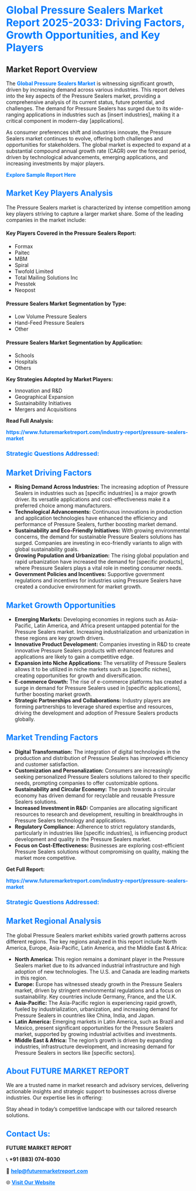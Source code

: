 <h1 style="color: #007BFF;">Global Pressure Sealers Market Report 2025-2033: Driving Factors, Growth Opportunities, and Key Players</h1>

<section id="overview">
<h2>Market Report Overview</h2>
<p>The <a href="https://www.futuremarketreport.com/industry-report/pressure-sealers-market" style="color: #007BFF; text-decoration: none;"><strong>Global Pressure Sealers Market</strong></a> is witnessing significant growth, driven by increasing demand across various industries. This report delves into the key aspects of the Pressure Sealers market, providing a comprehensive analysis of its current status, future potential, and challenges. The demand for Pressure Sealers has surged due to its wide-ranging applications in industries such as [insert industries], making it a critical component in modern-day [applications].</p>
<p>As consumer preferences shift and industries innovate, the Pressure Sealers market continues to evolve, offering both challenges and opportunities for stakeholders. The global market is expected to expand at a substantial compound annual growth rate (CAGR) over the forecast period, driven by technological advancements, emerging applications, and increasing investments by major players.</p>
</section>

<section id="overview">
<p><a href="https://www.futuremarketreport.com/request-sample/reportId=59651" style="color: #007BFF; text-decoration: none;"><strong>Explore Sample Report Here</strong></a></p>
</section>

<section id="key-players">
<h2 style="color: #007BFF;">Market Key Players Analysis</h2>
<p>The Pressure Sealers market is characterized by intense competition among key players striving to capture a larger market share. Some of the leading companies in the market include:</p>
<h4>Key Players Covered in the Pressure Sealers Report:</h4>
<ul><li>Formax</li><li>Paitec</li><li>MBM</li><li>Spiral</li><li>Twofold Limited</li><li>Total Mailing Solutions Inc</li><li>Presstek</li><li>Neopost</li></ul>
<h4>Pressure Sealers Market Segmentation by Type:</h4>
<ul><li>Low Volume Pressure Sealers</li><li>Hand-Feed Pressure Sealers</li><li>Other</li></ul>

<h4>Pressure Sealers Market Segmentation by Application:</h4>
<ul><li>Schools</li><li>Hospitals</li><li>Others</li></ul>
<p><strong>Key Strategies Adopted by Market Players:</strong></p>
<ul>
<li>Innovation and R&D</li>
<li>Geographical Expansion</li>
<li>Sustainability Initiatives</li>
<li>Mergers and Acquisitions</li>
</ul>
</section>

<section>
<p><strong>Read Full Analysis: </strong></p><a href="https://www.futuremarketreport.com/industry-report/pressure-sealers-market" style="color: #007BFF; text-decoration: none;"><strong>https://www.futuremarketreport.com/industry-report/pressure-sealers-market</strong></a>
<h3 style="color: #007BFF;">Strategic Questions Addressed:</h3>
</section>

<section id="driving-factors">
<h2 style="color: #007BFF;">Market Driving Factors</h2>
<ul>
<li><strong>Rising Demand Across Industries:</strong> The increasing adoption of Pressure Sealers in industries such as [specific industries] is a major growth driver. Its versatile applications and cost-effectiveness make it a preferred choice among manufacturers.</li>
<li><strong>Technological Advancements:</strong> Continuous innovations in production and application technologies have enhanced the efficiency and performance of Pressure Sealers, further boosting market demand.</li>
<li><strong>Sustainability and Eco-Friendly Initiatives:</strong> With growing environmental concerns, the demand for sustainable Pressure Sealers solutions has surged. Companies are investing in eco-friendly variants to align with global sustainability goals.</li>
<li><strong>Growing Population and Urbanization:</strong> The rising global population and rapid urbanization have increased the demand for [specific products], where Pressure Sealers plays a vital role in meeting consumer needs.</li>
<li><strong>Government Policies and Incentives:</strong> Supportive government regulations and incentives for industries using Pressure Sealers have created a conducive environment for market growth.</li>
</ul>
</section>

<section id="growth-opportunities">
<h2 style="color: #007BFF;">Market Growth Opportunities</h2>
<ul>
<li><strong>Emerging Markets:</strong> Developing economies in regions such as Asia-Pacific, Latin America, and Africa present untapped potential for the Pressure Sealers market. Increasing industrialization and urbanization in these regions are key growth drivers.</li>
<li><strong>Innovative Product Development:</strong> Companies investing in R&D to create innovative Pressure Sealers products with enhanced features and applications are likely to gain a competitive edge.</li>
<li><strong>Expansion into Niche Applications:</strong> The versatility of Pressure Sealers allows it to be utilized in niche markets such as [specific niches], creating opportunities for growth and diversification.</li>
<li><strong>E-commerce Growth:</strong> The rise of e-commerce platforms has created a surge in demand for Pressure Sealers used in [specific applications], further boosting market growth.</li>
<li><strong>Strategic Partnerships and Collaborations:</strong> Industry players are forming partnerships to leverage shared expertise and resources, driving the development and adoption of Pressure Sealers products globally.</li>
</ul>
</section>

<section id="trending-factors">
<h2 style="color: #007BFF;">Market Trending Factors</h2>
<ul>
<li><strong>Digital Transformation:</strong> The integration of digital technologies in the production and distribution of Pressure Sealers has improved efficiency and customer satisfaction.</li>
<li><strong>Customization and Personalization:</strong> Consumers are increasingly seeking personalized Pressure Sealers solutions tailored to their specific needs, prompting companies to offer customizable options.</li>
<li><strong>Sustainability and Circular Economy:</strong> The push towards a circular economy has driven demand for recyclable and reusable Pressure Sealers solutions.</li>
<li><strong>Increased Investment in R&D:</strong> Companies are allocating significant resources to research and development, resulting in breakthroughs in Pressure Sealers technology and applications.</li>
<li><strong>Regulatory Compliance:</strong> Adherence to strict regulatory standards, particularly in industries like [specific industries], is influencing product development and quality in the Pressure Sealers market.</li>
<li><strong>Focus on Cost-Effectiveness:</strong> Businesses are exploring cost-efficient Pressure Sealers solutions without compromising on quality, making the market more competitive.</li>
</ul>
</section>

<section>
<p><strong>Get Full Report: </strong></p><a href="https://www.futuremarketreport.com/industry-report/pressure-sealers-market" style="color: #007BFF; text-decoration: none;"><strong>https://www.futuremarketreport.com/industry-report/pressure-sealers-market</strong></a>
<h3 style="color: #007BFF;">Strategic Questions Addressed:</h3>
</section>


<section id="regional-analysis">
<h2 style="color: #007BFF;">Market Regional Analysis</h2>
<p>The global Pressure Sealers market exhibits varied growth patterns across different regions. The key regions analyzed in this report include North America, Europe, Asia-Pacific, Latin America, and the Middle East & Africa:</p>
<ul>
<li><strong>North America:</strong> This region remains a dominant player in the Pressure Sealers market due to its advanced industrial infrastructure and high adoption of new technologies. The U.S. and Canada are leading markets in this region.</li>
<li><strong>Europe:</strong> Europe has witnessed steady growth in the Pressure Sealers market, driven by stringent environmental regulations and a focus on sustainability. Key countries include Germany, France, and the U.K.</li>
<li><strong>Asia-Pacific:</strong> The Asia-Pacific region is experiencing rapid growth, fueled by industrialization, urbanization, and increasing demand for Pressure Sealers in countries like China, India, and Japan.</li>
<li><strong>Latin America:</strong> Emerging markets in Latin America, such as Brazil and Mexico, present significant opportunities for the Pressure Sealers market, supported by growing industrial activities and investments.</li>
<li><strong>Middle East & Africa:</strong> The region’s growth is driven by expanding industries, infrastructure development, and increasing demand for Pressure Sealers in sectors like [specific sectors].</li>
</ul>
</section>

<footer>
<h2 style="color: #007BFF;">About FUTURE MARKET REPORT</h2>
<p>We are a trusted name in market research and advisory services, delivering actionable insights and strategic support to businesses across diverse industries. Our expertise lies in offering:</p>

<p>Stay ahead in today’s competitive landscape with our tailored research solutions.</p>

<h2 style="color: #007BFF;">Contact Us:</h2>
<p><strong>FUTURE MARKET REPORT</strong></p>
<p>📞 <strong>+91 (883) 074-8030</strong></p>
<p>📧 <strong><a href="mailto:help@futuremarketreport.com" style="color: #007BFF;">help@futuremarketreport.com</a></strong></p>
<p>🌐 <strong><a href="https://www.futuremarketreport.com/" style="color: #007BFF;">Visit Our Website</a></strong></p>
</footer>